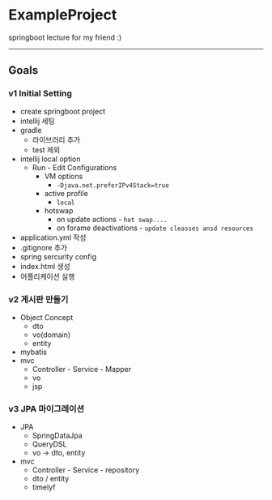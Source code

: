 # ExampleProject

springboot lecture for my friend :)

---

## Goals

### v1 Initial Setting  
- create springboot project
- intellij 세팅
- gradle
  - 라이브러리 추가
  - test 제외
- intellij local option
  - Run - Edit Configurations
    - VM options
      - `-Djava.net.preferIPv4Stack=true`
    - active profile
      - `local`
    - hotswap
        - on update actions - `hot swap....`
        - on forame deactivations - `update cleasses ansd resources`
- application.yml 작성
- .gitignore 추가
- spring sercurity config
- index.html 생성
- 어플리케이션 실행

### v2 게시판 만들기
- Object Concept
  - dto
  - vo(domain)
  - entity
- mybatis
- mvc
  - Controller - Service - Mapper
  - vo
  - jsp
### v3 JPA 마이그레이션
- JPA
  - SpringDataJpa
  - QueryDSL
  - vo -> dto, entity
- mvc
  - Controller - Service - repository
  - dto / entity
  - timelyf
